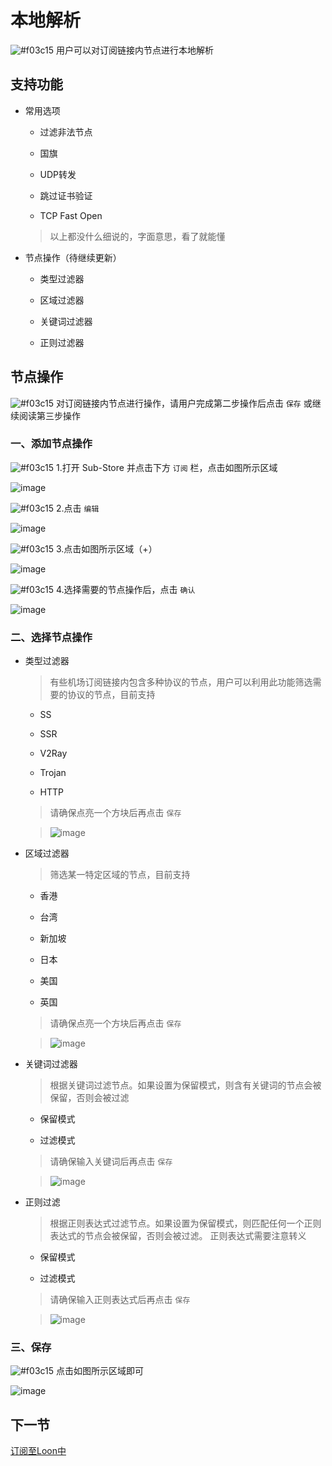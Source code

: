 # 本地解析

![#f03c15](https://placehold.it/15/f03c15/000000?text=+) 用户可以对订阅链接内节点进行本地解析

## 支持功能

- 常用选项

  - 过滤非法节点

  - 国旗

  - UDP转发

  - 跳过证书验证

  - TCP Fast Open

  > 以上都没什么细说的，字面意思，看了就能懂

- 节点操作（待继续更新）

  - 类型过滤器

  - 区域过滤器

  - 关键词过滤器

  - 正则过滤器

## 节点操作

![#f03c15](https://placehold.it/15/f03c15/000000?text=+) 对订阅链接内节点进行操作，请用户完成第二步操作后点击 `保存` 或继续阅读第三步操作

### 一、添加节点操作

![#f03c15](https://placehold.it/15/f03c15/000000?text=+) 1.打开 Sub-Store 并点击下方 `订阅` 栏，点击如图所示区域

![image](https://raw.githubusercontent.com/chiupam/tutorial-image/master/Sub-Store/Local_esolution_1.jpg)

![#f03c15](https://placehold.it/15/f03c15/000000?text=+) 2.点击 `编辑`

![image](https://raw.githubusercontent.com/chiupam/tutorial-image/master/Sub-Store/Local_esolution_2.jpg)

![#f03c15](https://placehold.it/15/f03c15/000000?text=+) 3.点击如图所示区域（+）

![image](https://raw.githubusercontent.com/chiupam/tutorial-image/master/Sub-Store/Local_esolution_3.jpg)

![#f03c15](https://placehold.it/15/f03c15/000000?text=+) 4.选择需要的节点操作后，点击 `确认`

![image](https://raw.githubusercontent.com/chiupam/tutorial-image/master/Sub-Store/Local_esolution_4Local_esolution_.jpg)

### 二、选择节点操作

- 类型过滤器

   > 有些机场订阅链接内包含多种协议的节点，用户可以利用此功能筛选需要的协议的节点，目前支持

   - SS

   - SSR

   - V2Ray

   - Trojan

   - HTTP

   > 请确保点亮一个方块后再点击 `保存`

   > ![image](https://raw.githubusercontent.com/chiupam/tutorial-image/master/Sub-Store/Local_esolution_type.jpg)

- 区域过滤器

  > 筛选某一特定区域的节点，目前支持

  - 香港

  - 台湾

  - 新加坡

  - 日本

  - 美国

  - 英国

  > 请确保点亮一个方块后再点击 `保存`

  > ![image](https://raw.githubusercontent.com/chiupam/tutorial-image/master/Sub-Store/Local_esolution_area.jpg)

- 关键词过滤器

  > 根据关键词过滤节点。如果设置为保留模式，则含有关键词的节点会被保留，否则会被过滤

  - 保留模式

  - 过滤模式

  > 请确保输入关键词后再点击 `保存`

  > ![image](https://raw.githubusercontent.com/chiupam/tutorial-image/master/Sub-Store/Local_esolution_keyword.jpg)

- 正则过滤

  > 根据正则表达式过滤节点。如果设置为保留模式，则匹配任何一个正则表达式的节点会被保留，否则会被过滤。 正则表达式需要注意转义

  - 保留模式

  - 过滤模式

  > 请确保输入正则表达式后再点击 `保存`

  > ![image](https://raw.githubusercontent.com/chiupam/tutorial-image/master/Sub-Store/Local_esolution_regex.jpg)

### 三、保存

![#f03c15](https://placehold.it/15/f03c15/000000?text=+) 点击如图所示区域即可

![image](https://raw.githubusercontent.com/chiupam/tutorial-image/master/Sub-Store/Local_esolution_5.jpg)

## 下一节

[订阅至Loon中](https://github.com/chiupam/tutorial/blob/master/Sub-Store/Loon_remote.md)
